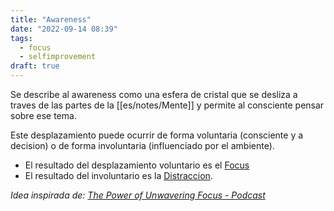 ```yaml
---
title: "Awareness"
date: "2022-09-14 08:39"
tags: 
  - focus
  - selfimprovement
draft: true
---
```

Se describe al awareness como una esfera de cristal que se desliza a traves de las partes de la [[es/notes/Mente]] y permite al consciente pensar sobre ese tema.

Este desplazamiento puede ocurrir de forma voluntaria (consciente y a decision) o de forma involuntaria (influenciado por el ambiente).

- El resultado del desplazamiento voluntario es el [Focus](es/notes/Focus.md)
- El resultado del involuntario es la [Distraccion](es/notes/Distraccion.md).

*Idea inspirada de: [The Power of Unwavering Focus - Podcast](es/reference/The%20Power%20of%20Unwavering%20Focus%20-%20Podcast.md)*